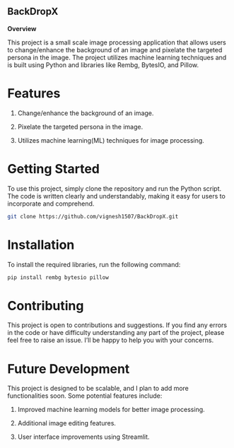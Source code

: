 ## BackDropX

**Overview** 

This project is a small scale image processing application that allows users to change/enhance the background of an image and pixelate the targeted persona in the image. The project utilizes machine learning techniques and is built using Python and libraries like Rembg, BytesIO, and Pillow.     
 

# Features 

1. Change/enhance the background of an image.

2. Pixelate the targeted persona in the image.               

3. Utilizes machine learning(ML) techniques for image processing.


# Getting Started

To use this project, simply clone the repository and run the Python script. The code is written clearly and understandably, making it easy for users to incorporate and comprehend.  

```bash
git clone https://github.com/vignesh1507/BackDropX.git
```


# Installation

To install the required libraries, run the following command:

```bash
pip install rembg bytesio pillow
```


# Contributing

This project is open to contributions and suggestions. If you find any errors in the code or have difficulty understanding any part of the project, please feel free to raise an issue. I’ll be happy to help you with your concerns.


# Future Development

This project is designed to be scalable, and I plan to add more functionalities soon. Some potential features include:

1. Improved machine learning models for better image processing.

2. Additional image editing features.

3. User interface improvements using Streamlit.


